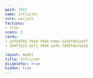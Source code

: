 ```yaml
---
ppid: 1922
name: Inflictor
role: warjack
factions:
- cryx
scans: 2
cards:
- a3f5df92-f6a9-39ab-b4ee-2a1bf941ee5f
- 394ffb23-1bf1-3096-a07b-7d09fd47de5d

layout: model
title: Inflictor
disableToc: true
hidden: true
---
```

